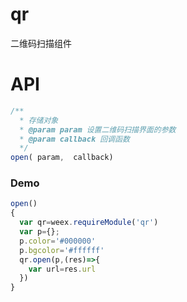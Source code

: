 # qr

二维码扫描组件

# API

```js
/**
  * 存储对象
  * @param param 设置二维码扫描界面的参数
  * @param callback 回调函数
  */
open( param,  callback)
```

### Demo

```js
open()
{
  var qr=weex.requireModule('qr')
  var p={};
  p.color='#000000'
  p.bgcolor='#ffffff'
  qr.open(p,(res)=>{
    var url=res.url
  })
}
```



